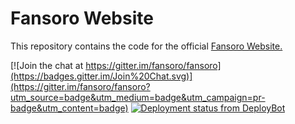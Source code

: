 # Fansoro Website
This repository contains the code for the official [Fansoro Website.](http://fansoro.org)

[![Join the chat at https://gitter.im/fansoro/fansoro](https://badges.gitter.im/Join%20Chat.svg)](https://gitter.im/fansoro/fansoro?utm_source=badge&utm_medium=badge&utm_campaign=pr-badge&utm_content=badge) [![Deployment status from DeployBot](https://fansoro.deploybot.com/badge/45290642062167/60796.svg)](http://deploybot.com)

